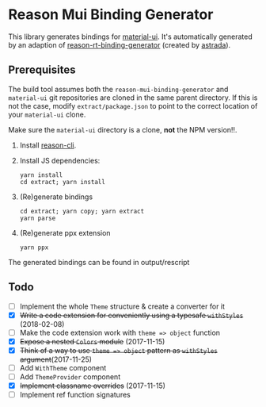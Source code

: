 # Reason Mui Binding Generator

This library generates bindings for
[material-ui](https://material-ui.com/). It's automatically generated by an adaption of  [reason-rt-binding-generator](https://github.com/astrada/reason-rt-binding-generator) (created by [astrada](https://github.com/astrada)).

## Prerequisites

The build tool assumes both the `reason-mui-binding-generator` and `material-ui` git repositories are cloned in the same parent directory. If this is not the case, modify `extract/package.json` to point to the correct location of your `material-ui` clone.

Make sure the `material-ui` directory is a clone, **not** the NPM version!!.

1. Install
   [reason-cli](https://reasonml.github.io/guide/editor-tools/global-installation#recommended-through-npmyarn).

2. Install JS dependencies:

       yarn install
       cd extract; yarn install

3. (Re)generate bindings

       cd extract; yarn copy; yarn extract
       yarn parse

4. (Re)generate ppx extension

       yarn ppx

The generated bindings can be found in output/rescript

## Todo
- [ ] Implement the whole `Theme` structure & create a converter for it
- [x] ~~Write a code extension for conveniently using a typesafe `withStyles`~~ (2018-02-08)
- [ ] Make the code extension work with `theme => object` function
- [x] ~~Expose a nested `Colors` module~~ (2017-11-15)
- [x] ~~Think of a way to use `theme => object` pattern as `withStyles` argument~~(2017-11-25)
- [ ] Add `WithTheme` component
- [ ] Add `ThemeProvider` component
- [x] ~~Implement classname overrides~~ (2017-11-15)
- [ ] Implement ref function signatures
